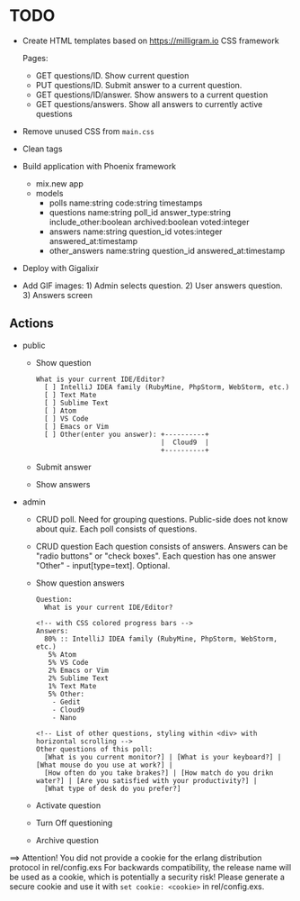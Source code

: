 # TODO

- Create HTML templates based on https://milligram.io CSS framework

  Pages:

    * GET questions/ID. Show current question
    * PUT questions/ID. Submit answer to a current question.
    * GET questions/ID/answer. Show answers to a current question
    * GET questions/answers. Show all answers to currently active questions

- Remove unused CSS from `main.css`
- Clean <meta> tags
- Build application with Phoenix framework
  * mix.new app
  * models
    - polls          name:string code:string timestamps
    - questions      name:string poll_id     answer_type:string    include_other:boolean archived:boolean voted:integer
    - answers        name:string question_id votes:integer         answered_at:timestamp
    - other_answers  name:string question_id answered_at:timestamp

- Deploy with Gigalixir
- Add GIF images: 1) Admin selects question. 2) User answers question. 3) Answers screen

## Actions
- public
  * Show question

    ```example
    What is your current IDE/Editor?
      [ ] IntelliJ IDEA family (RubyMine, PhpStorm, WebStorm, etc.)
      [ ] Text Mate
      [ ] Sublime Text
      [ ] Atom
      [ ] VS Code
      [ ] Emacs or Vim
      [ ] Other(enter you answer): +----------+
                                   |  Cloud9  |
                                   +----------+
    ```

  * Submit answer
  * Show answers
- admin
  * CRUD poll. Need for grouping questions. Public-side does not know about quiz.
    Each poll consists of questions.
  * CRUD question
    Each question consists of answers.
    Answers can be "radio buttons" or "check boxes".
    Each question has one answer "Other" - input[type=text]. Optional.
  * Show question answers

    ```example
    Question:
      What is your current IDE/Editor?

    <!-- with CSS colored progress bars -->
    Answers:
      80% :: IntelliJ IDEA family (RubyMine, PhpStorm, WebStorm, etc.)
       5% Atom
       5% VS Code
       2% Emacs or Vim
       2% Sublime Text
       1% Text Mate
       5% Other:
        - Gedit
        - Cloud9
        - Nano

    <!-- List of other questions, styling within <div> with horizontal scrolling -->
    Other questions of this poll:
      [What is you current monitor?] | [What is your keyboard?] | [What mouse do you use at work?] |
      [How often do you take brakes?] | [How match do you drikn water?] | [Are you satisfied with your productivity?] |
      [What type of desk do you prefer?]
    ```

  * Activate question
  * Turn Off questioning
  * Archive question

==> Attention! You did not provide a cookie for the erlang distribution protocol in rel/config.exs
For backwards compatibility, the release name will be used as a cookie, which is potentially a security risk!
Please generate a secure cookie and use it with `set cookie: <cookie>` in rel/config.exs.
